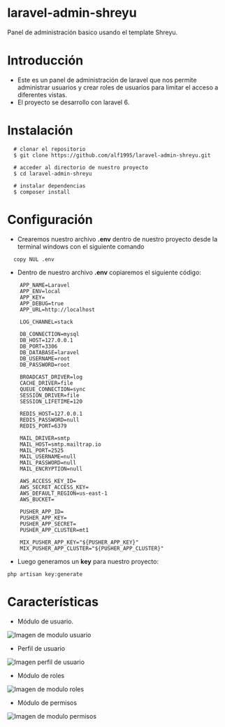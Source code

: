 # laravel-admin-shreyu
Panel de administración basico usando el template Shreyu.

# Introducción

- Este es un panel de administración de laravel que nos permite administrar usuarios y crear roles de usuarios para limitar el acceso a diferentes vistas.
- El proyecto se desarrollo con laravel 6.

# Instalación
```
  # clonar el repositorio
  $ git clone https://github.com/alf1995/laravel-admin-shreyu.git
  
  # acceder al directorio de nuestro proyecto
  $ cd laravel-admin-shreyu
  
  # instalar dependencias
  $ composer install
```
# Configuración

- Crearemos nuestro archivo **.env** dentro de nuestro proyecto desde la terminal windows con el siguiente comando
```
  copy NUL .env
```
- Dentro de nuestro archivo **.env** copiaremos el siguiente código:
```
    APP_NAME=Laravel
    APP_ENV=local
    APP_KEY=
    APP_DEBUG=true
    APP_URL=http://localhost

    LOG_CHANNEL=stack

    DB_CONNECTION=mysql
    DB_HOST=127.0.0.1
    DB_PORT=3306
    DB_DATABASE=laravel
    DB_USERNAME=root
    DB_PASSWORD=root

    BROADCAST_DRIVER=log
    CACHE_DRIVER=file
    QUEUE_CONNECTION=sync
    SESSION_DRIVER=file
    SESSION_LIFETIME=120

    REDIS_HOST=127.0.0.1
    REDIS_PASSWORD=null
    REDIS_PORT=6379

    MAIL_DRIVER=smtp
    MAIL_HOST=smtp.mailtrap.io
    MAIL_PORT=2525
    MAIL_USERNAME=null
    MAIL_PASSWORD=null
    MAIL_ENCRYPTION=null

    AWS_ACCESS_KEY_ID=
    AWS_SECRET_ACCESS_KEY=
    AWS_DEFAULT_REGION=us-east-1
    AWS_BUCKET=

    PUSHER_APP_ID=
    PUSHER_APP_KEY=
    PUSHER_APP_SECRET=
    PUSHER_APP_CLUSTER=mt1

    MIX_PUSHER_APP_KEY="${PUSHER_APP_KEY}"
    MIX_PUSHER_APP_CLUSTER="${PUSHER_APP_CLUSTER}"
```
- Luego generamos un **key** para nuestro proyecto:

```
php artisan key:generate
```
# Características

- Módulo de usuario.

![Imagen de modulo usuario](https://i.imgur.com/KaVi86i.png)

- Perfil de usuario

![Imagen perfil de usuario](https://i.imgur.com/lLFBf6T.png)

- Módulo de roles

![Imagen de modulo roles](https://i.imgur.com/6UTKncr.png)

- Módulo de permisos

![Imagen de modulo permisos](https://i.imgur.com/OdQUtKN.png)

